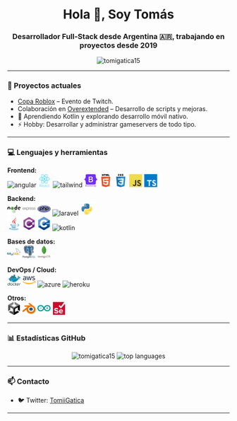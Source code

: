 <h1 align="center">Hola 👋, Soy Tomás</h1>
<h3 align="center">Desarrollador Full-Stack desde Argentina 🇦🇷, trabajando en proyectos desde 2019</h3>

<p align="center">
  <img src="https://komarev.com/ghpvc/?username=tomigatica15&label=Profile%20views&color=0e75b6&style=flat" alt="tomigatica15" />
</p>

---

### 🔭 Proyectos actuales
- [Copa Roblox](https://www.coparoblox.com/) – Evento de Twitch.
- Colaboración en [Overextended](https://github.com/overextended) – Desarrollo de scripts y mejoras.
- 🌱 Aprendiendo Kotlin y explorando desarrollo móvil nativo.
- ⚡ Hobby: Desarrollar y administrar gameservers de todo tipo.

---

### 💻 Lenguajes y herramientas

**Frontend:**  
<img src="https://angular.io/assets/images/logos/angular/angular.svg" alt="angular" width="30"/> 
<img src="https://raw.githubusercontent.com/devicons/devicon/master/icons/react/react-original-wordmark.svg" alt="react" width="30"/> 
<img src="https://www.vectorlogo.zone/logos/tailwindcss/tailwindcss-icon.svg" alt="tailwind" width="30"/> 
<img src="https://raw.githubusercontent.com/devicons/devicon/master/icons/bootstrap/bootstrap-plain-wordmark.svg" alt="bootstrap" width="30"/> 
<img src="https://raw.githubusercontent.com/devicons/devicon/master/icons/html5/html5-original-wordmark.svg" alt="html5" width="30"/> 
<img src="https://raw.githubusercontent.com/devicons/devicon/master/icons/css3/css3-original-wordmark.svg" alt="css3" width="30"/> 
<img src="https://raw.githubusercontent.com/devicons/devicon/master/icons/javascript/javascript-original.svg" alt="javascript" width="30"/> 
<img src="https://raw.githubusercontent.com/devicons/devicon/master/icons/typescript/typescript-original.svg" alt="typescript" width="30"/>  

**Backend:**   
<img src="https://raw.githubusercontent.com/devicons/devicon/master/icons/nodejs/nodejs-original-wordmark.svg" alt="nodejs" width="30"/> 
<img src="https://raw.githubusercontent.com/devicons/devicon/master/icons/express/express-original-wordmark.svg" alt="express" width="30"/> 
<img src="https://raw.githubusercontent.com/devicons/devicon/master/icons/php/php-original.svg" alt="php" width="30"/> 
<img src="https://cdn.jsdelivr.net/gh/devicons/devicon@latest/icons/laravel/laravel-original.svg" alt="laravel" width="30"/> 
<img src="https://raw.githubusercontent.com/devicons/devicon/master/icons/python/python-original.svg" alt="python" width="30"/>  
<img src="https://raw.githubusercontent.com/devicons/devicon/master/icons/java/java-original.svg" alt="java" width="30"/> 
<img src="https://raw.githubusercontent.com/devicons/devicon/master/icons/csharp/csharp-original.svg" alt="csharp" width="30"/> 
<img src="https://raw.githubusercontent.com/devicons/devicon/master/icons/cplusplus/cplusplus-original.svg" alt="cplusplus" width="30"/> 
<img src="https://cdn.jsdelivr.net/gh/devicons/devicon@latest/icons/kotlin/kotlin-original.svg" alt="kotlin" width="30"/>

**Bases de datos:**  
<img src="https://raw.githubusercontent.com/devicons/devicon/master/icons/mysql/mysql-original-wordmark.svg" alt="mysql" width="30"/> 
<img src="https://raw.githubusercontent.com/devicons/devicon/master/icons/postgresql/postgresql-original-wordmark.svg" alt="postgresql" width="30"/> 
<img src="https://raw.githubusercontent.com/devicons/devicon/master/icons/mongodb/mongodb-original-wordmark.svg" alt="mongodb" width="30"/>  

**DevOps / Cloud:**  
<img src="https://raw.githubusercontent.com/devicons/devicon/master/icons/docker/docker-original-wordmark.svg" alt="docker" width="30"/> 
<img src="https://raw.githubusercontent.com/devicons/devicon/master/icons/amazonwebservices/amazonwebservices-original-wordmark.svg" alt="aws" width="30"/> 
<img src="https://www.vectorlogo.zone/logos/microsoft_azure/microsoft_azure-icon.svg" alt="azure" width="30"/> 
<img src="https://www.vectorlogo.zone/logos/heroku/heroku-icon.svg" alt="heroku" width="30"/>  

**Otros:**  
<img src="https://raw.githubusercontent.com/devicons/devicon/master/icons/unity/unity-original.svg" alt="unity" width="30"/> 
<img src="https://raw.githubusercontent.com/devicons/devicon/master/icons/blender/blender-original.svg" alt="blender" width="30"/> 
<img src="https://raw.githubusercontent.com/devicons/devicon/master/icons/arduino/arduino-original.svg" alt="arduino" width="30"/> 
<img src="https://raw.githubusercontent.com/devicons/devicon/master/icons/selenium/selenium-original.svg" alt="selenium" width="30"/>  

---

### 📊 Estadísticas GitHub
<p align="center">
  <img src="https://github-readme-stats.vercel.app/api?username=tomigatica15&show_icons=true&locale=en" alt="tomigatica15" />
  <img src="https://github-readme-stats.vercel.app/api/top-langs/?username=tomigatica15&layout=compact&langs_count=10" alt="top languages" />
</p>

---

### 📫 Contacto  
- 🐦 Twitter: [TomiiGatica](https://x.com/TomiiGatica)

---
